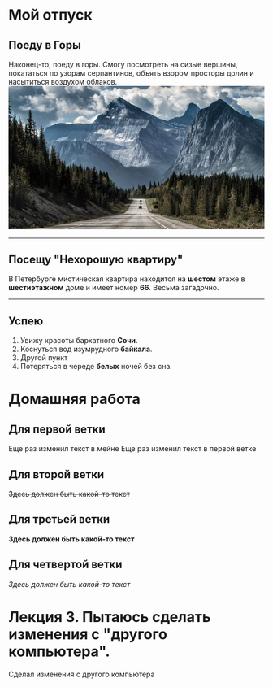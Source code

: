 # Мой отпуск

## Поеду в **Горы**
Наконец-то, поеду в горы.
Смогу посмотреть на сизые вершины,
покататься по узорам серпантинов,
объять взором просторы долин и насытиться воздухом облаков.
![](Image20230423185019.jpg)

---
## Посещу "Нехорошую квартиру"
В Петербурге мистическая квартира находится на **шестом** этаже в **шестиэтажном** доме
и имеет номер **66**. Весьма загадочно.

---
## Успею
1. Увижу красоты бархатного **Сочи**.
2. Коснуться вод изумрудного **байкала**.
3. Другой пункт
3. Потеряться в череде **белых** ночей без сна.

# Домашняя работа

## Для первой ветки
Еще раз изменил текст в мейне
Еще раз изменил текст в первой ветке

## Для второй ветки
~~Здесь должен быть какой-то текст~~

## Для третьей ветки
**Здесь должен быть какой-то текст**

## Для четвертой ветки
*Здесь должен быть какой-то текст*


# Лекция 3. Пытаюсь сделать изменения с "другого компьютера".

Сделал изменения с другого компьютера
